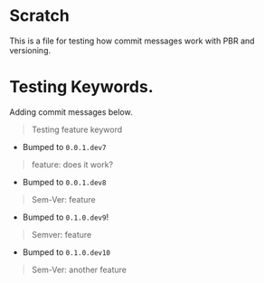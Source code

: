 # Scratch

This is a file for testing how commit messages work
with PBR and versioning.

# Testing Keywords.

Adding commit messages below.

> Testing feature keyword
- Bumped to `0.0.1.dev7`

> feature: does it work?
- Bumped to `0.0.1.dev8`

> Sem-Ver: feature
- Bumped to `0.1.0.dev9`!

> Semver: feature
- Bumped to `0.1.0.dev10`

> Sem-Ver: another feature
